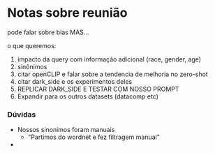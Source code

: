# Notas sobre reunião

pode falar sobre bias MAS...

o que queremos:

1. impacto da query com informação adicional (race, gender, age)
2. sinônimos
3. citar openCLIP e falar sobre a tendencia de melhoria no zero-shot
4. citar dark_side e os experimentos deles
5. REPLICAR DARK_SIDE E TESTAR COM NOSSO PROMPT
6. Expandir para os outros datasets (datacomp etc)

### Dúvidas

- Nossos sinonimos foram manuais
	- "Partimos do wordnet e fez filtragem manual"
- 